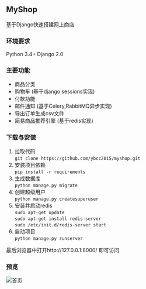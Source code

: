 ## MyShop
基于Django快速搭建网上商店

### 环境要求
Python 3.4+
Django 2.0

### 主要功能
- 商品分类
- 购物车 (基于django sessions实现)
- 付款功能
- 邮件通知 (基于Celery,RabbitMQ异步实现)
- 导出订单生成csv文件
- 简易商品推荐引擎 (基于redis实现)

### 下载与安装
1. 拉取代码  
  `git clone https://github.com/ybcc2015/myshop.git`
2. 安装项目依赖  
  `pip install -r requirements`
3. 生成数据库  
  `python manage.py migrate`
4. 创建超级用户  
  `python manage.py createsuperuser`
5. 安装并启动redis  
  `sudo apt-get update`  
  `sudo apt-get install redis-server`  
  `sudo /etc/init.d/redis-server start`  
6. 启动项目  
  `python manage.py runserver`

最后浏览器中打开http://127.0.0.1:8000/ 即可访问

### 预览
![首页](/home/yee/图片/首页.png)
